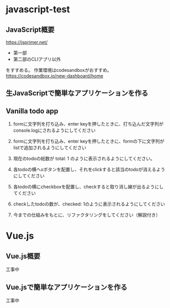 # javascript-test

## JavaScript概要
https://jsprimer.net/

* 第一部
* 第二部のCLIアプリ以外

をすすめる。
作業環境はcodesandboxがおすすめ。
https://codesandbox.io/new-dashboard/home

## 生JavaScriptで簡単なアプリケーションを作る
## Vanilla todo app
1. formに文字列を打ち込み、enter keyを押したときに、打ち込んだ文字列がconsole.logにされるようにしてください

2. formに文字列を打ち込み、enter keyを押したときに、formの下に文字列がlistで追加されるようにしてください

3. 現在のtodoの総数が total: 1 のように表示されるようにしてください。

4. 各todoの横へxボタンを配置し、それをclickすると該当のtodoが消えるようにしてください

5. 各todoの横にcheckboxを配置し、checkすると取り消し線が出るようにしてください

6. checkしたtodoの数が、checked: 1のように表示されるようにしてください

7. 今までの仕組みをもとに、リファクタリングをしてください（解説付き）

# Vue.js

## Vue.js概要
工事中

## Vue.jsで簡単なアプリケーションを作る
工事中
